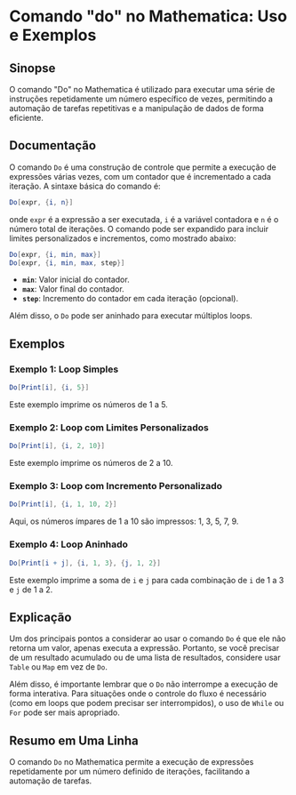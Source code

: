 <!--
Meta Description: # Comando "do" no Mathematica: Uso e Exemplos ## Sinopse O comando "Do" no Mathematica é utilizado para executar uma série de instruções repetidamente...
Meta Keywords: mathematica, comando, exemplo, para, que
-->

# Comando "do" no Mathematica: Uso e Exemplos

## Sinopse
O comando "Do" no Mathematica é utilizado para executar uma série de instruções repetidamente um número específico de vezes, permitindo a automação de tarefas repetitivas e a manipulação de dados de forma eficiente.

## Documentação
O comando `Do` é uma construção de controle que permite a execução de expressões várias vezes, com um contador que é incrementado a cada iteração. A sintaxe básica do comando é:

```mathematica
Do[expr, {i, n}]
```

onde `expr` é a expressão a ser executada, `i` é a variável contadora e `n` é o número total de iterações. O comando pode ser expandido para incluir limites personalizados e incrementos, como mostrado abaixo:

```mathematica
Do[expr, {i, min, max}]
Do[expr, {i, min, max, step}]
```

- **`min`**: Valor inicial do contador.
- **`max`**: Valor final do contador.
- **`step`**: Incremento do contador em cada iteração (opcional).

Além disso, o `Do` pode ser aninhado para executar múltiplos loops.

## Exemplos
### Exemplo 1: Loop Simples
```mathematica
Do[Print[i], {i, 5}]
```
Este exemplo imprime os números de 1 a 5.

### Exemplo 2: Loop com Limites Personalizados
```mathematica
Do[Print[i], {i, 2, 10}]
```
Este exemplo imprime os números de 2 a 10.

### Exemplo 3: Loop com Incremento Personalizado
```mathematica
Do[Print[i], {i, 1, 10, 2}]
```
Aqui, os números ímpares de 1 a 10 são impressos: 1, 3, 5, 7, 9.

### Exemplo 4: Loop Aninhado
```mathematica
Do[Print[i + j], {i, 1, 3}, {j, 1, 2}]
```
Este exemplo imprime a soma de `i` e `j` para cada combinação de `i` de 1 a 3 e `j` de 1 a 2.

## Explicação
Um dos principais pontos a considerar ao usar o comando `Do` é que ele não retorna um valor, apenas executa a expressão. Portanto, se você precisar de um resultado acumulado ou de uma lista de resultados, considere usar `Table` ou `Map` em vez de `Do`.

Além disso, é importante lembrar que o `Do` não interrompe a execução de forma interativa. Para situações onde o controle do fluxo é necessário (como em loops que podem precisar ser interrompidos), o uso de `While` ou `For` pode ser mais apropriado.

## Resumo em Uma Linha
O comando `Do` no Mathematica permite a execução de expressões repetidamente por um número definido de iterações, facilitando a automação de tarefas.